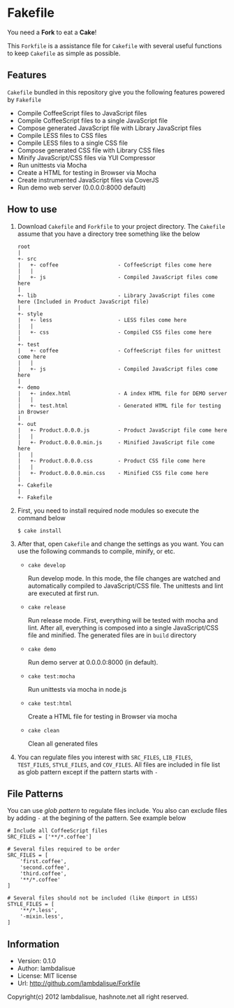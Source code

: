 Fakefile
================

You need a **Fork** to eat a **Cake**!

This `Forkfile` is a assistance file for `Cakefile` with several useful
functions to keep `Cakefile` as simple as possible.

Features
----------------
`Cakefile` bundled in this repository give you the following features powered
by `Fakefile`

-   Compile CoffeeScript files to JavaScript files
-   Compile CoffeeScript files to a single JavaScript file
-   Compose generated JavaScript file with Library JavaScript files
-   Compile LESS files to CSS files
-   Compile LESS files to a single CSS file
-   Compose generated CSS file with Library CSS files
-   Minify JavaScript/CSS files via YUI Compressor
-   Run unittests via Mocha
-   Create a HTML for testing in Browser via Mocha
-   Create instrumented JavaScript files via CoverJS
-   Run demo web server (0.0.0.0:8000 default)


How to use
--------------------
1.  Download `Cakefile` and `Forkfile` to your project directory.
    The `Cakefile` assume that you have a directory tree something like the
    below

        root
        |
        +- src
        |   +- coffee                   - CoffeeScript files come here
        |   |
        |   +- js                       - Compiled JavaScript files come here
        |
        +- lib                          - Library JavaScript files come here (Included in Product JavaScript file)
        |
        +- style
        |   +- less                     - LESS files come here
        |   |
        |   +- css                      - Compiled CSS files come here
        |
        +- test
        |   +- coffee                   - CoffeeScript files for unittest come here
        |   |
        |   +- js                       - Compiled JavaScript files come here
        |
        +- demo
        |   +- index.html               - A index HTML file for DEMO server
        |   |
        |   +- test.html                - Generated HTML file for testing in Browser
        |
        +- out
        |   +- Product.0.0.0.js         - Product JavaScript file come here
        |   |
        |   +- Product.0.0.0.min.js     - Minified JavaScript file come here
        |   |
        |   +- Product.0.0.0.css        - Product CSS file come here
        |   |
        |   +- Product.0.0.0.min.css    - Minified CSS file come here
        |
        +- Cakefile
        |
        +- Fakefile

2.  First, you need to install required node modules so execute the command
    below

        $ cake install

3.  After that, open `Cakefile` and change the settings as you want. You can
    use the following commands to compile, minify, or etc.

    -   `cake develop`

        Run develop mode. In this mode, the file changes are watched and
        automatically compiled to JavaScript/CSS file. The unittests and lint
        are executed at first run.

    -   `cake release`

        Run release mode. First, everything will be tested with mocha and
        lint. After all, everything is composed into a single JavaScript/CSS
        file and minified. The generated files are in `build` directory

    -   `cake demo`

        Run demo server at 0.0.0.0:8000 (in default).

    -   `cake test:mocha`

        Run unittests via mocha in node.js

    -   `cake test:html`

        Create a HTML file for testing in Browser via mocha

    -   `cake clean`

        Clean all generated files

4.  You can regulate files you interest with `SRC_FILES`, `LIB_FILES`,
    `TEST_FILES`, `STYLE_FILES`, and `COV_FILES`. All files are included in
    file list as glob pattern except if the pattern starts with `-`

File Patterns
--------------------------
You can use *glob pattern* to regulate files include. You also can exclude
files by adding `-` at the begining of the pattern. See example below

    # Include all CoffeeScript files
    SRC_FILES = ['**/*.coffee']

    # Several files required to be order
    SRC_FILES = [
        'first.coffee',
        'second.coffee',
        'third.coffee',
        '**/*.coffee'
    ]

    # Several files should not be included (like @import in LESS)
    STYLE_FILES = [
        '**/*.less',
        '-mixin.less',
    ]

Information
----------------------

-   Version: 0.1.0
-   Author: lambdalisue
-   License: MIT license
-   Url: http://github.com/lambdalisue/Forkfile

Copyright(c) 2012 lambdalisue, hashnote.net all right reserved.
